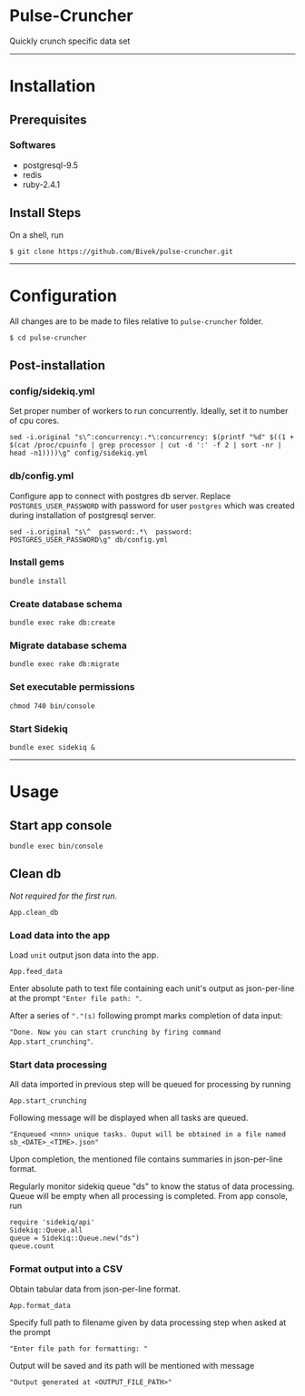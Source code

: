 # Pulse-Cruncher
Quickly crunch specific data set
___

# Installation

## Prerequisites

### Softwares

* postgresql-9.5
* redis
* ruby-2.4.1

## Install Steps
On a shell, run
```
$ git clone https://github.com/Bivek/pulse-cruncher.git
```
___
# Configuration
All changes are to be made to files relative to `pulse-cruncher` folder.
```
$ cd pulse-cruncher
```

## Post-installation
### config/sidekiq.yml
Set proper number of workers to run concurrently. Ideally, set it to number of cpu cores.

```
sed -i.original "s\^:concurrency:.*\:concurrency: $(printf "%d" $((1 + $(cat /proc/cpuinfo | grep processor | cut -d ':' -f 2 | sort -nr | head -n1))))\g" config/sidekiq.yml
```

### db/config.yml
Configure app to connect with postgres db server. Replace `POSTGRES_USER_PASSWORD` with password for user `postgres` which was created during installation of postgresql server.

```
sed -i.original "s\^  password:.*\  password: POSTGRES_USER_PASSWORD\g" db/config.yml
```

### Install gems
```
bundle install
```

### Create database schema
```
bundle exec rake db:create
```

### Migrate database schema
```
bundle exec rake db:migrate
```

### Set executable permissions
```
chmod 740 bin/console
```

### Start Sidekiq
```
bundle exec sidekiq &
```

___
# Usage

## Start app console
```
bundle exec bin/console
```

## Clean db
*Not required for the first run.*
```
App.clean_db
```

### Load data into the app
Load `unit` output json data into the app.
```
App.feed_data
```
Enter absolute path to text file containing each unit's output as json-per-line at the prompt `"Enter file path: "`.

After a series of `"."(s)` following prompt marks completion of data input: 

`"Done. Now you can start crunching by firing command App.start_crunching"`.


### Start data processing
All data imported in previous step will be queued for processing by running
```
App.start_crunching
```
Following message will be displayed when all tasks are queued.

`"Enqueued <nnn> unique tasks. Ouput will be obtained in a file named sb_<DATE>_<TIME>.json"`

Upon completion, the mentioned file contains summaries in json-per-line format.

Regularly monitor sidekiq queue "ds" to know the status of data processing. Queue will be empty when all processing is completed. From app console, run
```
require 'sidekiq/api'
Sidekiq::Queue.all
queue = Sidekiq::Queue.new("ds")
queue.count
```

### Format output into a CSV
Obtain tabular data from json-per-line format.
```
App.format_data
```
Specify full path to filename given by data processing step when asked at the prompt 

`"Enter file path for formatting: "`

Output will be saved and its path will be mentioned with message

`"Output generated at <OUTPUT_FILE_PATH>"`


